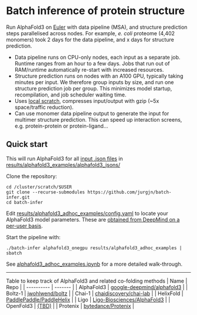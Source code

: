 # Batch inference of protein structure

Run AlphaFold3 on [Euler](https://scicomp.ethz.ch/wiki/Getting_started_with_clusters) with data pipeline (MSA), and structure prediction steps parallelised across nodes. For example, _e. coli_ proteome (4,402 monomers) took 2 days for the data pipeline, and x days for structure prediction. 
- Data pipeline runs on CPU-only nodes, each input as a separate job. Runtime ranges from an hour to a few days. Jobs that run out of RAM/runtime automatically re-start with increased resources.
- Structure prediction runs on nodes with an A100 GPU, typically taking minutes per input. We therefore group inputs by size, and run one structure prediction job per group. This minimizes model startup, recompilation, and job scheduler waiting time.
- Uses [local scratch](https://scicomp.ethz.ch/wiki/Using_local_scratch), compresses input/output with gzip (~5x space/traffic reduction).
- Can use monomer data pipeline output to generate the input for multimer structure prediction. This can speed up interaction screens, e.g. protein-protein or protein-ligand...

## Quick start
This will run AlphaFold3 for all 
[input .json files](https://github.com/google-deepmind/alphafold3/blob/main/docs/input.md)
in
[results/alphafold3_examples/alphafold3_jsons/](results/alphafold3_adhoc_examples/alphafold3_jsons/)

Clone the repository:
```
cd /cluster/scratch/$USER
git clone --recurse-submodules https://github.com/jurgjn/batch-infer.git
cd batch-infer
```

Edit 
[results/alphafold3_adhoc_examples/config.yaml](results/alphafold3_adhoc_examples/config.yaml)
to locate your AlphaFold3 model parameters. These are
[obtained from DeepMind on a per-user basis](https://github.com/google-deepmind/alphafold3?tab=readme-ov-file#obtaining-model-parameters).

Start the pipeline with:
```
./batch-infer alphafold3_onegpu results/alphafold3_adhoc_examples | sbatch
```

See [alphafold3_adhoc_examples.ipynb](results/alphafold3_adhoc_examples/alphafold3_adhoc_examples.ipynb) for a more detailed walk-through.

---
Table to keep track of AlphaFold3 and related co-folding methods
| Name       | Repo    |
| ---------- | ------- |
| AlphaFold3 | [google-deepmind/alphafold3](https://github.com/google-deepmind/alphafold3) |
| Boltz-1    | [jwohlwend/boltz](https://github.com/jwohlwend/boltz) |
| Chai-1     | [chaidiscovery/chai-lab](https://github.com/chaidiscovery/chai-lab) |
| HelixFold  | [PaddlePaddle/PaddleHelix](https://github.com/PaddlePaddle/PaddleHelix/tree/dev/apps/protein_folding/helixfold) |
| Ligo       | [Ligo-Biosciences/AlphaFold3](https://github.com/Ligo-Biosciences/AlphaFold3) |
| OpenFold3  | [(TBD)](https://bsky.app/profile/moalquraishi.bsky.social/post/3lbeqspkunc2w) | 
| Protenix   | [bytedance/Protenix](https://github.com/bytedance/Protenix) |
